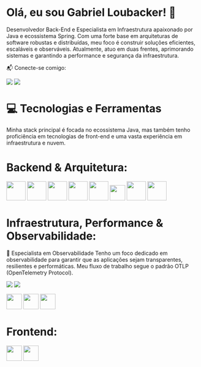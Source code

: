 # Olá, eu sou Gabriel Loubacker! 👋
<a href="https://github.com/loubacker">
</a>

Desenvolvedor Back-End e Especialista em Infraestrutura apaixonado por Java e ecossistema Spring. Com uma forte base em arquiteturas de software robustas e distribuídas, meu foco é construir soluções eficientes, escaláveis e observáveis. Atualmente, atuo em duas frentes, aprimorando sistemas e garantindo a performance e segurança da infraestrutura.

📬 Conecte-se comigo:
<div>
<a href="https://www.linkedin.com/in/loubacker" target="_blank"><img loading="lazy" src="https://img.shields.io/badge/-LinkedIn-%230077B5?style=for-the-badge&logo=linkedin&logoColor=white" target="_blank"></a>
<a href = "mailto:"><img loading="lazy" src="https://img.shields.io/badge/Gmail-D14836?style=for-the-badge&logo=gmail&logoColor=white" target="_blank"></a>
<!-- Adicione outros links se desejar, como YouTube, Instagram, etc. -->
</div>

# 💻 Tecnologias e Ferramentas
Minha stack principal é focada no ecossistema Java, mas também tenho proficiência em tecnologias de front-end e uma vasta experiência em infraestrutura e nuvem.

# Backend & Arquitetura:

<p>
<img loading="lazy" src="https://cdn.jsdelivr.net/gh/devicons/devicon/icons/java/java-original-wordmark.svg" width="50" height="50"/>
<img loading="lazy" src="https://cdn.jsdelivr.net/gh/devicons/devicon/icons/spring/spring-original-wordmark.svg" width="50" height="50"/>
<img loading="lazy" src="https://cdn.jsdelivr.net/gh/devicons/devicon@latest/icons/linux/linux-original.svg" width="50" height="50"/>
<img loading="lazy" src="https://cdn.jsdelivr.net/gh/devicons/devicon/icons/docker/docker-original-wordmark.svg" width="50" height="50"/>
<img loading="lazy" src="https://cdn.jsdelivr.net/gh/devicons/devicon@latest/icons/nginx/nginx-original.svg" width="50" height="50"/>
<img loading="lazy" src="https://cdn.jsdelivr.net/gh/devicons/devicon/icons/amazonwebservices/amazonwebservices-original-wordmark.svg" width="40" height="40"/>
<img loading="lazy" src="https://cdn.jsdelivr.net/gh/devicons/devicon/icons/postgresql/postgresql-original-wordmark.svg" width="50" height="50"/>
<img loading="lazy" src="https://cdn.jsdelivr.net/gh/devicons/devicon@latest/icons/mongodb/mongodb-original.svg" width="50" height="50"/>        
</p>

# Infraestrutura, Performance & Observabilidade:
🚀 Especialista em Observabilidade
Tenho um foco dedicado em observabilidade para garantir que as aplicações sejam transparentes, resilientes e performáticas. Meu fluxo de trabalho segue o padrão OTLP (OpenTelemetry Protocol).
<p>
<img loading="lazy" src="https://img.shields.io/badge/OpenTelemetry-109010?style=for-the-badge&logo=opentelemetry&logoColor=white" />
<img loading="lazy" src="https://img.shields.io/badge/Cloudflare-F38020?style=for-the-badge&logo=Cloudflare&logoColor=white" />
</p>
<p>
<img loading="lazy" src="https://cdn.jsdelivr.net/gh/devicons/devicon/icons/grafana/grafana-original-wordmark.svg" width="40" height="40"/>
<img loading="lazy" src="https://cdn.jsdelivr.net/gh/devicons/devicon/icons/prometheus/prometheus-original-wordmark.svg" width="40" height="40"/>
<img loading="lazy" src="https://cdn.jsdelivr.net/gh/devicons/devicon@latest/icons/jaegertracing/jaegertracing-original.svg" width="40" height="40"/>
          

</p>

# Frontend:

<p>
<img loading="lazy" src="https://cdn.jsdelivr.net/gh/devicons/devicon/icons/angularjs/angularjs-original.svg" width="40" height="40"/>
<img loading="lazy" src="https://cdn.jsdelivr.net/gh/devicons/devicon/icons/react/react-original-wordmark.svg" width="40" height="40"/>
</p>
